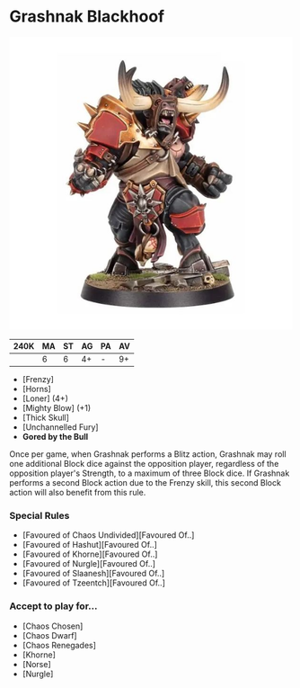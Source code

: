 # Grashnak Blackhoof

![](../media/starplayers/GrashnakBlackhoof.jpg)

| 240K  | MA | ST | AG | PA | AV |
| --- | --- | --- | --- | --- | --- |
| | 6 | 6 | 4+ | - | 9+ |

* [Frenzy]
* [Horns]
* [Loner] (4+)
* [Mighty Blow] (+1)
* [Thick Skull]
* [Unchannelled Fury]
* **Gored by the Bull**

Once per game, when Grashnak performs a Blitz action, Grashnak may roll one additional Block dice against the opposition player, regardless of the opposition player's Strength, to a maximum of three Block dice. If Grashnak performs a second Block action due to the Frenzy skill, this second Block action will also benefit from this rule.

### Special Rules

* [Favoured of Chaos Undivided][Favoured Of..]
* [Favoured of Hashut][Favoured Of..]
* [Favoured of Khorne][Favoured Of..]
* [Favoured of Nurgle][Favoured Of..]
* [Favoured of Slaanesh][Favoured Of..]
* [Favoured of Tzeentch][Favoured Of..]

### Accept to play for...

* [Chaos Chosen]
* [Chaos Dwarf]
* [Chaos Renegades]
* [Khorne]
* [Norse]
* [Nurgle]
